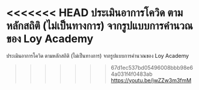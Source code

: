 <<<<<<< HEAD
ประเมินอาการโควิด ตามหลักสถิติ (ไม่เป็นทางการ)
จากรูปแบบการคำนวณของ Loy Academy
=======
ประเมินอาการโควิด ตามหลักสถิติ (ไม่เป็นทางการ)
จากรูปแบบการคำนวณของ Loy Academy
>>>>>>> 67d1ec537bd05496008bbb98e64a031f4f0483ab
https://youtu.be/jwZZw3m3fmM